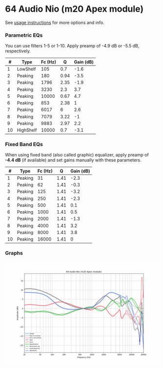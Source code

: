 # 64 Audio Nio (m20 Apex module)
See [usage instructions](https://github.com/jaakkopasanen/AutoEq#usage) for more options and info.

### Parametric EQs
You can use filters 1-5 or 1-10. Apply preamp of -4.9 dB or -5.5 dB, respectively.

|   # | Type      |   Fc (Hz) |    Q |   Gain (dB) |
|-----|-----------|-----------|------|-------------|
|   1 | LowShelf  |       105 | 0.7  |        -1.6 |
|   2 | Peaking   |       180 | 0.94 |        -3.5 |
|   3 | Peaking   |      1796 | 2.35 |        -1.9 |
|   4 | Peaking   |      3230 | 2.3  |         3.7 |
|   5 | Peaking   |     10000 | 0.67 |         4.7 |
|   6 | Peaking   |       853 | 2.38 |         1   |
|   7 | Peaking   |      6017 | 6    |         2.6 |
|   8 | Peaking   |      7079 | 3.22 |        -1   |
|   9 | Peaking   |      9883 | 2.97 |         2.2 |
|  10 | HighShelf |     10000 | 0.7  |        -3.1 |

### Fixed Band EQs
When using fixed band (also called graphic) equalizer, apply preamp of **-4.4 dB** (if available) and set gains manually with these parameters.

|   # | Type    |   Fc (Hz) |    Q |   Gain (dB) |
|-----|---------|-----------|------|-------------|
|   1 | Peaking |        31 | 1.41 |        -2.3 |
|   2 | Peaking |        62 | 1.41 |        -0.3 |
|   3 | Peaking |       125 | 1.41 |        -3.2 |
|   4 | Peaking |       250 | 1.41 |        -2.3 |
|   5 | Peaking |       500 | 1.41 |         0.1 |
|   6 | Peaking |      1000 | 1.41 |         0.5 |
|   7 | Peaking |      2000 | 1.41 |        -1.3 |
|   8 | Peaking |      4000 | 1.41 |         3.2 |
|   9 | Peaking |      8000 | 1.41 |         3.8 |
|  10 | Peaking |     16000 | 1.41 |         0   |

### Graphs
![](./64%20Audio%20Nio%20(m20%20Apex%20module).png)
